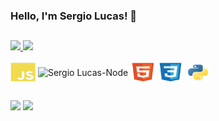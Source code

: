 ### Hello, I'm **Sergio Lucas!** 👋

##

<div>
  <a href="https://github.com/llkus">
    <img height="180em" src="https://github-readme-stats.vercel.app/api?username=llkus&show_icons=true&theme=cobalt&count_private=true"/>
    <img height="180em" src="https://github-readme-stats.vercel.app/api/top-langs/?username=llkus&layout=compact&langs_count=7&theme=cobalt"/>
  </a>
</div>

<div style="display: inline_block"><br>
  <img align="center" alt="Sergio Lucas-Js" height="30" width="40" src="https://raw.githubusercontent.com/devicons/devicon/master/icons/javascript/javascript-plain.svg">
  <img align="center" alt="Sergio Lucas-Node" height="30" width="40" src="https://cdn.jsdelivr.net/gh/devicons/devicon/icons/nodejs/nodejs-original.svg">
  <img align="center" alt="Sergio Lucas-HTML" height="30" width="40" src="https://raw.githubusercontent.com/devicons/devicon/master/icons/html5/html5-original.svg">
  <img align="center" alt="Sergio Lucas-CSS" height="30" width="40" src="https://raw.githubusercontent.com/devicons/devicon/master/icons/css3/css3-original.svg">
  <img align="center" alt="Sergio Lucas-Python" height="30" width="40" src="https://raw.githubusercontent.com/devicons/devicon/master/icons/python/python-original.svg"> <!-- Adicionando o ícone do Python -->
</div>

##

<div>
  <a href="mailto:lucassalencar1001@gmail.com"><img src="https://img.shields.io/badge/-Gmail-%23333?style=for-the-badge&logo=gmail&logoColor=white" target="_blank"></a>
  <a href="https://www.linkedin.com/in/sergio-lucas-b23031156/" target="_blank"><img src="https://img.shields.io/badge/-LinkedIn-%230077B5?style=for-the-badge&logo=linkedin&logoColor=white" target="_blank"></a>
</div>
